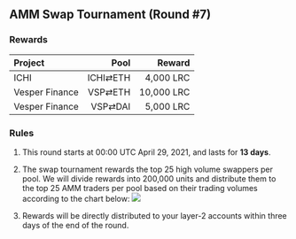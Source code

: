 ## AMM Swap Tournament (Round #7)

###  Rewards


| **Project** | **Pool** | **Reward** |
| :--- | ---: | ---: |
ICHI | ICHI⇄ETH |  4,000 LRC |
Vesper Finance | VSP⇄ETH |  10,000 LRC |
Vesper Finance | VSP⇄DAI |  5,000 LRC |

### Rules


1) This round starts at 00:00 UTC April 29, 2021, and lasts for **13 days**.

2) The swap tournament rewards the top 25 high volume swappers per pool. We will divide rewards into 200,000 units and distribute them to the top 25 AMM traders per pool based on their trading volumes according to the chart below:
![](/markdown/images/program_3.png "")

3) Rewards will be directly distributed to your layer-2 accounts within three days of the end of the round.
